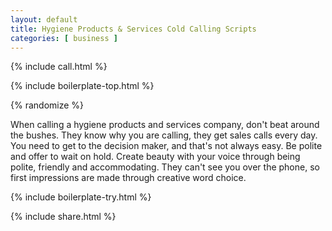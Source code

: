 ```yaml
---
layout: default
title: Hygiene Products & Services Cold Calling Scripts
categories: [ business ]
---
```


{% include call.html %}

{% include boilerplate-top.html %}


{% randomize %}

When calling a hygiene products and services company, don't beat around the bushes. They know why you are calling, they get sales calls every day. You need to get to the decision maker, and that's not always easy. Be polite and offer to wait on hold. Create beauty with your voice through being polite, friendly and accommodating. They can't see you over the phone, so first impressions are made through creative word choice.

{% include boilerplate-try.html %}

{% include share.html %}